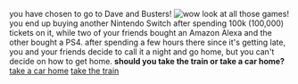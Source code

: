 you have chosen to go to Dave and Busters!
![wow look at all those games!](https://www.mcall.com/resizer/9eAZiVe-lUElkKmiy62dzd1pzco=/1200x0/top/arc-anglerfish-arc2-prod-tronc.s3.amazonaws.com/public/5ZB25WEZPVEHTC3GJN4JAD4I7E.jpg)
you end up buying another Nintendo Switch after spending 100k (100,000) tickets on it, while two of your friends bought an Amazon Alexa and the other bought a PS4.
after spending a few hours there since it's getting late, you and your friends decide to call it a night and go home, but you can't decide on how to get home.
**should you take the train or take a car home?**
[take a car home](car/car.md)
[take the train](train/train.md)
